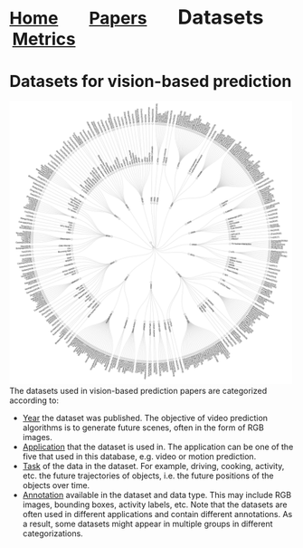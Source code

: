 <a name=top></a>
---
<a href=../README.md#top><l style="font-size:30px">Home</l></a>&nbsp; &nbsp; &nbsp; &nbsp; &nbsp; &nbsp;<a href=../papers/papers.md#top><l style="font-size:30px">Papers</l></a>&nbsp; &nbsp; &nbsp; &nbsp; &nbsp; &nbsp;<l style="font-size:35px">Datasets</l>&nbsp; &nbsp; &nbsp; &nbsp; &nbsp; &nbsp;<a href=../metrics.md#top><l style="font-size:30px">Metrics</l></a>&nbsp; &nbsp; &nbsp; &nbsp; &nbsp; &nbsp;
---
# Datasets for vision-based prediction
 <img src="./images/dataset_paper.png" alt="video metrics" width="500"/>The datasets used in vision-based prediction papers are categorized according to:
* <a href=year_datasets.md#top>Year</a> the dataset was published.  The objective of video prediction algorithms is to generate future scenes, often in the form of RGB images.
* <a href=application_datasets.md#top>Application</a> that the dataset is used in. The application can be one of the five that used in this database, e.g. video or motion prediction.
* <a href=task_datasets.md#top>Task</a> of the data in the dataset. For example, driving, cooking, activity, etc. the future trajectories of objects, i.e. the future positions of the objects over time.
* <a href=annotation_datasets.md#top>Annotation</a> available in the dataset and data type. This may include RGB images, bounding boxes, activity labels, etc.
Note that the datasets are often used in different applications and contain different annotations. As a result, some datasets might appear in multiple groups in different categorizations.